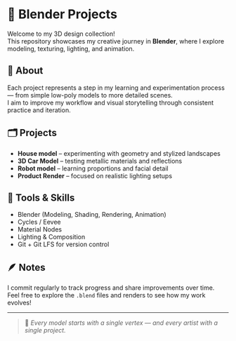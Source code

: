# 🎨 Blender Projects

Welcome to my 3D design collection!  
This repository showcases my creative journey in **Blender**, where I explore modeling, texturing, lighting, and animation.

## 🧩 About
Each project represents a step in my learning and experimentation process — from simple low-poly models to more detailed scenes.  
I aim to improve my workflow and visual storytelling through consistent practice and iteration.

## 🗂️ Projects
- **House model** – experimenting with geometry and stylized landscapes  
- **3D Car Model** – testing metallic materials and reflections  
- **Robot model** – learning proportions and facial detail  
- **Product Render** – focused on realistic lighting setups  

## 🧠 Tools & Skills
- Blender (Modeling, Shading, Rendering, Animation)
- Cycles / Eevee
- Material Nodes
- Lighting & Composition
- Git + Git LFS for version control

## 🪶 Notes
I commit regularly to track progress and share improvements over time.  
Feel free to explore the `.blend` files and renders to see how my work evolves!

---

> 🧡 _Every model starts with a single vertex — and every artist with a single project._
